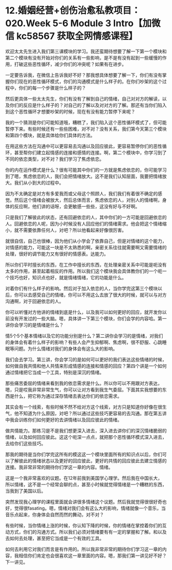 # 12.婚姻经营+创伤治愈私教项目：020.Week 5-6 Module 3 Intro【加微信 kc58567 获取全网情感课程】

欢迎太太先生进入我们第三课模块的学习。我还蛮期待想要了解一下第一个模块和第二个模块有没有开始对你们的关系有一些影响，是不是有没有起到一些缓慢的作用，打破这些恶性循环，减少你们的冲突呢？如果有在进步。

一定要告诉我，在微信上告诉我好不好？那我想具体想要了解一下，你们有没有掌握你们现在的恶性循环模式，你们的沟通模式是什么样子的。在你们吵架的这个过程中，你们的每一个步骤是什么样子的？

然后更具体一些太太先生，你们有没有了解到自己的情绪，自己对对方的解读，以及你们的反应是什么样子的？对自己的了解以及对对方的了解。那还有当你们陷入到这个恶性循环才想要吵架的时候，现在有没有能力暂停下来呢？

我的一个猜测是你们可能知道哦，糟糕了，我们陷入这个恶性循环模式了，但可能暂停下来。有些时候还有一些些困难，对不对？没有关系，我们第今天第三个模块和第四个模块，就是具体给你们具体的方法。

在用这些方法在沟通中可以更容易去沟通以及回应彼此，更容易暂停你们的恶性循环，甚至帮你们建立起情感的连接和感情的连接。啊，第二个模块中，你学习到了不同的依恋类型，对不对？我们学习了焦虑依恋。

你的内在运作模式是什么？很有可能其中你们的一方就是焦虑依恋的，你可能学习到了嗯，焦虑依恋的人，我们会把情绪放大。这不是我们认知层面，我要把情绪放大。我们从小到大的过程中。

因为不太确定是对方有多爱我而或父母这个照顾人，我们我们有着很不确定的感觉。然后这个情绪会被放大，然后总体而言，焦虑依恋的人，对别人的情绪啊，身体的反应啊，他们讲的话呀，会更敏感一些些，这没有好与不好啊。

只是我们了解彼此的状态，还有回避依恋的人，其中你们的一方可能是回避依恋的人。回避依恋的人呢，因为小时候没有人回应他们的情绪需求。他会把这个情绪缩小，就不需要依靠任何人，对吧？所以他看起来好像很厉害。

就很自信，自己也很棒，因为他们从小学会了依靠自己，但是对情绪的这个能力，对情感的能力，可能这一块是不太熟悉的啊，亲密关系往往就需要啊又需要情绪的处理，很好的调节能力又有很好的情感表。达能力。

所以你们平时擅长的东西，在工作中擅长的东西，在处理亲密关系中可能是呃没有太多的作用，甚至起着相反的作用。所以我们这个模块我会具体教你们的一个呃一个技巧也好，知识点也好，就是情绪情绪，它的功能是什么。

对着你们有什么样子的影响。然后对于加入依恋的人，当你学完这第三个模块以后，你可以去感受自己的情绪，你可以不用这么去放了很大的时候，就可以与对方沟通啊，对于回避依恋的人。

你可以听懂对方他讲的情绪到底是什么，以及我可以如何更好的回应，就开发你以前没有开发过的一些大脑。嗯，具体讲一下第三个模块，你们会学的内容哈。第一讲你会学习的是情绪是什么？

情5个5个基本情绪以及它的功能分别是什么？第二讲你会学习的是情绪，对我们的身体会有着什么样子的影响？有些人会产生抑郁啊、焦虑啊，很不舒服、心跳睡眠等问题。为什么情绪对我们的身体会有这么大的影响。

我们会去学习。第三讲，你会学习的是如何可以更好的我们表达这些情绪的时候，如何做自我共情和他人共情来形成情感的连接和情感的回应？第四个讲是一个如何通过情绪把它当成一个工具，特别是深沉的情绪。

那些痛苦委屈的情绪来看到我的依恋需求是什么。所以你可以不用跟对方表达，嗯，只是哎我非常非常生气，你可以让对方看到我生气委屈。下面其实我想要的东西是什么，把它称为通过深存情绪去表达你们的依恋需求。

其实会有一个线索，有些时候不然不给对方这个线索，对方只是知道你好像在很生气，他不知道为什么原因，对吧？所以通过这些技巧更容易的去沟通。那在第五讲中我会训练你们如何更好的去讲情绪以及回应彼此的情绪。

做共情能力。那练习是不是我们想更深入进去，深入进去讲你们的深沉情绪脆弱的情绪，以及如何回应彼此。这这个呃深一点点，就把那个恶性循环模式深入进去，去给你们这些技巧。

那我的期待是当你们学完这所有的模这这一个模块里面所有的知识点以后，你们可以了解彼此的情绪状态以及更好的回应彼此，更好的共情的回应彼此去建立情感的连接。我非常非常的期待你们学这一章的内容。情绪。

这是一个我非常喜欢的议题。在12年前我到美国学心理学。然后我在中国长大，所以情绪，这不是一个经常会聊的点，甚至小时候就觉得情绪是一个糟糕的东西，当我到了美国以后。

突然发现我心理学的课程里面就会讲很多情绪这个议题。然后我就觉得很很好奇也好，觉得很fasating。嗯，情绪对我们会有这么大的影响，情绪就像一个音乐，当音乐点起来，你身体会自然而然的舞动，对不对？

有些时候，当你情绪上涨的时候，你认知下降的时候，你的情绪在掌控着你们的互动方式，你们的沟通方式。所以我们必须对情绪要有有一定的掌握和了解。和以及去如何去处理，甚至把它当成是一个有效的工具。

如何去利用它对我们而言是有作用的。所以我非常非常的期待你们学习这一章的内容，我相信你们肯定也会很喜欢这一章里面的内容。嗯，那我们第一讲见好不好？下一讲见。

